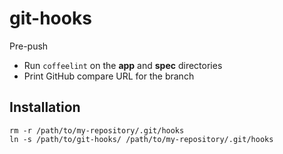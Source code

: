 # git-hooks

Pre-push
  - Run `coffeelint` on the **app** and **spec** directories
  - Print GitHub compare URL for the branch

## Installation

```
rm -r /path/to/my-repository/.git/hooks
ln -s /path/to/git-hooks/ /path/to/my-repository/.git/hooks
```
